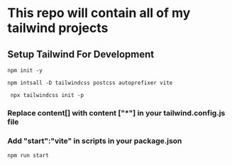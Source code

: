 # This repo will contain all of my tailwind projects

## Setup Tailwind For Development

```
npm init -y 

npm intsall -D tailwindcss postcss autoprefixer vite 

 npx tailwindcss init -p
```
### Replace content[] with content ["*"] in your tailwind.config.js file

### Add "start":"vite" in scripts in your package.json

```
npm run start 
```
